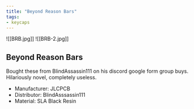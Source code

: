 ```yaml
---
title: "Beyond Reason Bars"
tags:
- keycaps 
---
```


![[BRB.jpg]]
![[BRB-2.jpg]]

## Beyond Reason Bars

Bought these from BlindAssassin111 on his discord google form group buys. Hilariously novel, completely useless.

- Manufacturer: JLCPCB
- Distributor: BlindAsssassin111
- Material: SLA Black Resin
